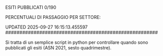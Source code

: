 ESITI PUBBLICATI 0/190 

PERCENTUALI DI PASSAGGIO PER SETTORE:

UPDATED 2025-09-27 16:15:13.455597
###################################################### 

Si tratta di un semplice script in python per controllare quando sono pubblicati gli esiti (ASN 2021, sesto quadrimestre).

